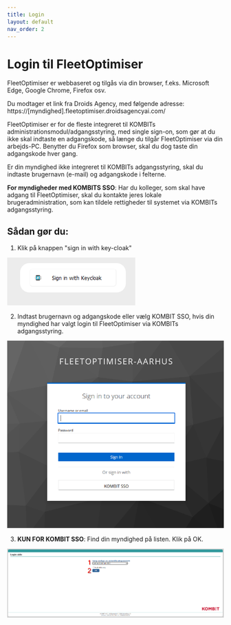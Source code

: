 ```yaml
---
title: Login
layout: default
nav_order: 2
---
```

# Login til FleetOptimiser #
FleetOptimiser er webbaseret og tilgås via din browser, f.eks. Microsoft Edge, Google Chrome, Firefox osv.

Du modtager et link fra Droids Agency, med følgende adresse: https://[myndighed].fleetoptimiser.droidsagencyai.com/

FleetOptimiser er for de fleste integreret til KOMBITs administrationsmodul/adgangsstyring, med single sign-on, som gør at du ikke skal indtaste en adgangskode, 
så længe du tilgår FleetOptimiser via din arbejds-PC. Benytter du Firefox som browser, skal du dog taste din adgangskode hver gang.

Er din myndighed ikke integreret til KOMBITs adgangsstyring, skal du indtaste brugernavn (e-mail) og adgangskode i felterne.

**For myndigheder med KOMBITS SSO**: Har du kolleger, som skal have adgang til FleetOptimiser, skal du kontakte jeres lokale brugeradministration, som kan tildele rettigheder til systemet via KOMBITs adgangsstyring.

## Sådan gør du: ##
1. Klik på knappen "sign in with key-cloak"

![20240415 Login side1.png](assets/20240415Loginside1.png)

2. Indtast brugernavn og adgangskode eller vælg KOMBIT SSO, hvis din myndighed har valgt login til FleetOptimiser via KOMBITs adgangsstyring.

![20240415 Login side2.png](assets/20240415Loginside2.png)

3. **KUN FOR KOMBIT SSO**: Find din myndighed på listen. Klik på OK.

![20231031 Login KOMBIT SSO FleetOptimiser.png](assets/20231031LoginKOMBITSSOFleetOptimiser.png)

